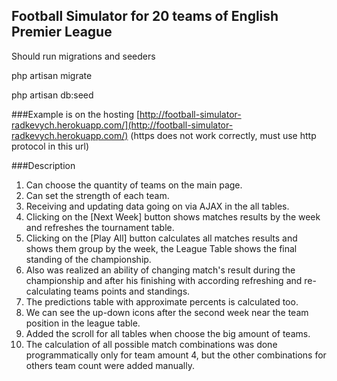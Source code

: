 
## Football Simulator for 20 teams of English Premier League

Should run migrations and seeders

php artisan migrate

php artisan db:seed

###Example 
is on the hosting [http://football-simulator-radkevych.herokuapp.com/](http://football-simulator-radkevych.herokuapp.com/) (https does not work correctly, must use http protocol in this url)

###Description

1. Can choose the quantity of teams on the main page.
2. Can set the strength of each team.
3. Receiving and updating data going on via AJAX in the all tables.
4. Clicking on the [Next Week] button shows matches results by the week and refreshes the tournament table.
5. Clicking on the [Play All] button calculates all matches results and shows them group by the week, the League Table shows the final standing of the championship.
6. Also was realized an ability of changing match's result during the championship and after his finishing with according refreshing and re-calculating teams points and standings. 
7. The predictions table with approximate percents is calculated too.
8. We can see the up-down icons after the second week near the team position in the league table.
9. Added the scroll for all tables when choose the big amount of teams.
10. The calculation of all possible match combinations was done programmatically only for team amount 4, but the other combinations for others team count were added manually.  
